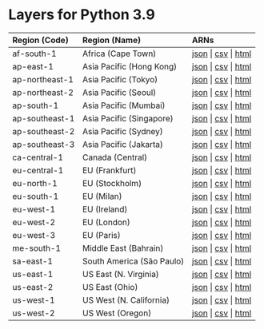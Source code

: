 # Layers for Python 3.9


| Region (Code) | Region (Name)| ARNs|
| :------------- |:--------|:--------|
| af-south-1 |Africa (Cape Town)| [json](https://api.klayers.cloud//api/v2/p3.9/layers/latest/af-south-1/json) \| [csv]((https://api.klayers.cloud//api/v2/p3.9/layers/latest/af-south-1/csv)) \| [html]((https://api.klayers.cloud//api/v2/p3.9/layers/latest/af-south-1/html))|
| ap-east-1 | Asia Pacific (Hong Kong)| [json](https://api.klayers.cloud//api/v2/p3.9/layers/latest/ap-east-1/json) \| [csv]((https://api.klayers.cloud//api/v2/p3.9/layers/latest/ap-east-1/csv)) \| [html]((https://api.klayers.cloud//api/v2/p3.9/layers/latest/ap-east-1/html))|
| ap-northeast-1 |Asia Pacific (Tokyo)| [json](https://api.klayers.cloud//api/v2/p3.9/layers/latest/ap-northeast-1/json) \| [csv]((https://api.klayers.cloud//api/v2/p3.9/layers/latest/ap-northeast-1/csv)) \| [html]((https://api.klayers.cloud//api/v2/p3.9/layers/latest/ap-northeast-1/html))|
| ap-northeast-2 |Asia Pacific (Seoul)| [json](https://api.klayers.cloud//api/v2/p3.9/layers/latest/ap-northeast-2/json) \| [csv]((https://api.klayers.cloud//api/v2/p3.9/layers/latest/ap-northeast-2/csv)) \| [html]((https://api.klayers.cloud//api/v2/p3.9/layers/latest/ap-northeast-2/html))|
| ap-south-1 |Asia Pacific (Mumbai)| [json](https://api.klayers.cloud//api/v2/p3.9/layers/latest/ap-south-1/json) \| [csv]((https://api.klayers.cloud//api/v2/p3.9/layers/latest/ap-south-1/csv)) \| [html]((https://api.klayers.cloud//api/v2/p3.9/layers/latest/ap-south-1/html))|
| ap-southeast-1 |Asia Pacific (Singapore)| [json](https://api.klayers.cloud//api/v2/p3.9/layers/latest/ap-southeast-1/json) \| [csv]((https://api.klayers.cloud//api/v2/p3.9/layers/latest/ap-southeast-1/csv)) \| [html]((https://api.klayers.cloud//api/v2/p3.9/layers/latest/ap-southeast-1/html))|
| ap-southeast-2 |Asia Pacific (Sydney)| [json](https://api.klayers.cloud//api/v2/p3.9/layers/latest/ap-southeast-2/json) \| [csv]((https://api.klayers.cloud//api/v2/p3.9/layers/latest/ap-southeast-2/csv)) \| [html]((https://api.klayers.cloud//api/v2/p3.9/layers/latest/ap-southeast-2/html))|
| ap-southeast-3 |Asia Pacific (Jakarta)| [json](https://api.klayers.cloud//api/v2/p3.9/layers/latest/ap-southeast-3/json) \| [csv]((https://api.klayers.cloud//api/v2/p3.9/layers/latest/ap-southeast-3/csv)) \| [html]((https://api.klayers.cloud//api/v2/p3.9/layers/latest/ap-southeast-3/html))|
| ca-central-1 |Canada (Central)| [json](https://api.klayers.cloud//api/v2/p3.9/layers/latest/ca-central-1/json) \| [csv]((https://api.klayers.cloud//api/v2/p3.9/layers/latest/ca-central-1/csv)) \| [html]((https://api.klayers.cloud//api/v2/p3.9/layers/latest/ca-central-1/html))|
| eu-central-1 |EU (Frankfurt)| [json](https://api.klayers.cloud//api/v2/p3.9/layers/latest/eu-central-1/json) \| [csv]((https://api.klayers.cloud//api/v2/p3.9/layers/latest/eu-central-1/csv)) \| [html]((https://api.klayers.cloud//api/v2/p3.9/layers/latest/eu-central-1/html))|
| eu-north-1 |EU (Stockholm)| [json](https://api.klayers.cloud//api/v2/p3.9/layers/latest/eu-north-1/json) \| [csv]((https://api.klayers.cloud//api/v2/p3.9/layers/latest/eu-north-1/csv)) \| [html]((https://api.klayers.cloud//api/v2/p3.9/layers/latest/eu-north-1/html))|
| eu-south-1 |EU (Milan)| [json](https://api.klayers.cloud//api/v2/p3.9/layers/latest/eu-south-1/json) \| [csv]((https://api.klayers.cloud//api/v2/p3.9/layers/latest/eu-south-1/csv)) \| [html]((https://api.klayers.cloud//api/v2/p3.9/layers/latest/eu-south-1/html))|
| eu-west-1 |EU (Ireland)| [json](https://api.klayers.cloud//api/v2/p3.9/layers/latest/eu-west-1/json) \| [csv]((https://api.klayers.cloud//api/v2/p3.9/layers/latest/eu-west-1/csv)) \| [html]((https://api.klayers.cloud//api/v2/p3.9/layers/latest/eu-west-1/html))|
| eu-west-2 |EU (London)| [json](https://api.klayers.cloud//api/v2/p3.9/layers/latest/eu-west-2/json) \| [csv]((https://api.klayers.cloud//api/v2/p3.9/layers/latest/eu-west-2/csv)) \| [html]((https://api.klayers.cloud//api/v2/p3.9/layers/latest/eu-west-2/html))|
| eu-west-3 |EU (Paris)| [json](https://api.klayers.cloud//api/v2/p3.9/layers/latest/eu-west-3/json) \| [csv]((https://api.klayers.cloud//api/v2/p3.9/layers/latest/eu-west-3/csv)) \| [html]((https://api.klayers.cloud//api/v2/p3.9/layers/latest/eu-west-3/html))|
| me-south-1 |Middle East (Bahrain)| [json](https://api.klayers.cloud//api/v2/p3.9/layers/latest/me-south-1/json) \| [csv]((https://api.klayers.cloud//api/v2/p3.9/layers/latest/me-south-1/csv)) \| [html]((https://api.klayers.cloud//api/v2/p3.9/layers/latest/me-south-1/html))|
| sa-east-1 |South America (São Paulo)| [json](https://api.klayers.cloud//api/v2/p3.9/layers/latest/sa-east-1/json) \| [csv]((https://api.klayers.cloud//api/v2/p3.9/layers/latest/sa-east-1/csv)) \| [html]((https://api.klayers.cloud//api/v2/p3.9/layers/latest/sa-east-1/html))|
| us-east-1 |US East (N. Virginia)| [json](https://api.klayers.cloud//api/v2/p3.9/layers/latest/us-east-1/json) \| [csv]((https://api.klayers.cloud//api/v2/p3.9/layers/latest/us-east-1/csv)) \| [html]((https://api.klayers.cloud//api/v2/p3.9/layers/latest/us-east-1/html))|
| us-east-2 |US East (Ohio)| [json](https://api.klayers.cloud//api/v2/p3.9/layers/latest/us-east-2/json) \| [csv]((https://api.klayers.cloud//api/v2/p3.9/layers/latest/us-east-2/csv)) \| [html]((https://api.klayers.cloud//api/v2/p3.9/layers/latest/us-east-2/html))|
| us-west-1 |US West (N. California)| [json](https://api.klayers.cloud//api/v2/p3.9/layers/latest/us-west-1/json) \| [csv]((https://api.klayers.cloud//api/v2/p3.9/layers/latest/us-west-1/csv)) \| [html]((https://api.klayers.cloud//api/v2/p3.9/layers/latest/us-west-1/html))|
| us-west-2 |US West (Oregon)| [json](https://api.klayers.cloud//api/v2/p3.9/layers/latest/us-west-2/json) \| [csv]((https://api.klayers.cloud//api/v2/p3.9/layers/latest/us-west-2/csv)) \| [html]((https://api.klayers.cloud//api/v2/p3.9/layers/latest/us-west-2/html))|